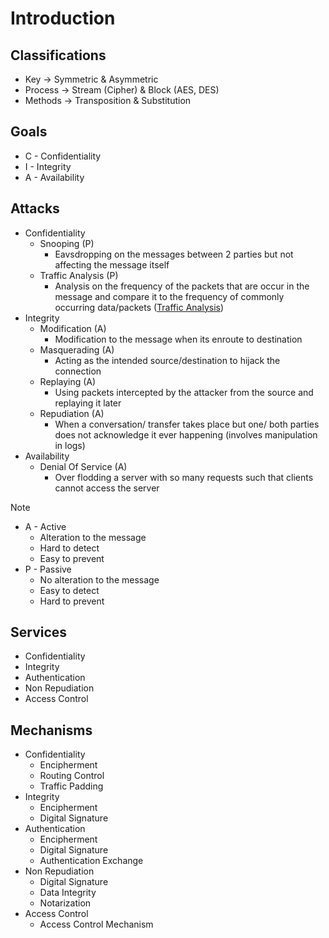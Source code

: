 # Introduction
## Classifications
- Key -> Symmetric & Asymmetric
- Process -> Stream (Cipher) & Block (AES, DES)
- Methods -> Transposition & Substitution

## Goals
- C - Confidentiality
- I - Integrity
- A - Availability

## Attacks
- Confidentiality
  - Snooping (P)
    - Eavsdropping on the messages between 2 parties but not affecting the message itself
  - Traffic Analysis (P)
    - Analysis on the frequency of the packets that are occur in the message and compare it to the frequency of commonly occurring data/packets ([Traffic Analysis](https://en.wikipedia.org/wiki/Traffic_analysis))
- Integrity
  - Modification (A)
    - Modification to the message when its enroute to destination
  - Masquerading (A)
    - Acting as the intended source/destination to hijack the connection 
  - Replaying (A)
    - Using packets intercepted by the attacker from the source and replaying it later
  - Repudiation (A)
    - When a conversation/ transfer takes place but one/ both parties does not acknowledge it ever happening (involves manipulation in logs)
- Availability
  - Denial Of Service (A)
    - Over flodding a server with so many requests such that clients cannot access the server

> [!NOTE]
> - A - Active
>   - Alteration to the message
>   - Hard to detect
>   - Easy to prevent
> - P - Passive
>   - No alteration to the message
>   - Easy to detect
>   - Hard to prevent

## Services
- Confidentiality
- Integrity
- Authentication
- Non Repudiation
- Access Control

## Mechanisms
- Confidentiality
  - Encipherment
  - Routing Control
  - Traffic Padding
- Integrity
  - Encipherment
  - Digital Signature
- Authentication
  - Encipherment
  - Digital Signature
  - Authentication Exchange
- Non Repudiation
  - Digital Signature
  - Data Integrity
  - Notarization
- Access Control
  - Access Control Mechanism

